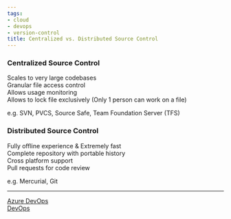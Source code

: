 ```yaml
---
tags:
- cloud
- devops
- version-control
title: Centralized vs. Distributed Source Control
---
```


### Centralized Source Control

Scales to very large codebases  
Granular file access control  
Allows usage monitoring  
Allows to lock file exclusively (Only 1 person can work on a file)

e.g. SVN, PVCS, Source Safe, Team Foundation Server (TFS)

### Distributed Source Control

Fully offline experience & Extremely fast  
Complete repository with portable history  
Cross platform support  
Pull requests for code review

e.g. Mercurial, Git

---

[Azure DevOps](azure-devops.md)  
[DevOps](../../../../software-engineering/devops/devops.md)